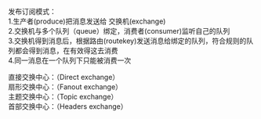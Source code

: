 发布订阅模式：  
1.生产者(produce)把消息发送给 交换机(exchange)  
2.交换机与多个队列（queue）绑定，消费者(consumer)监听自己的队列   
3.交换机得到消息后，根据路由(routekey)发送消息给绑定的队列，符合规则的队列都会得到消息，在有效得这去消费  
4.同一消息在一个队列下只能被消费一次

直接交换中心：（Direct exchange）  
扇形交换中心：（Fanout exchange）  
主题交换中心：（Topic exchange）  
首部交换中心：（Headers exchange）  